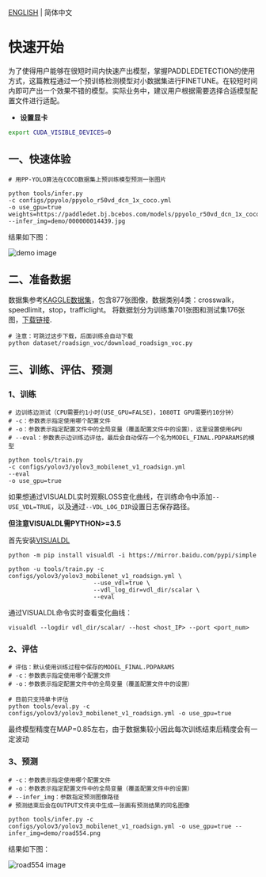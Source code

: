 [ENGLISH](QUICK_STARTED.md) | 简体中文

# 快速开始
为了使得用户能够在很短时间内快速产出模型，掌握PADDLEDETECTION的使用方式，这篇教程通过一个预训练检测模型对小数据集进行FINETUNE。在较短时间内即可产出一个效果不错的模型。实际业务中，建议用户根据需要选择合适模型配置文件进行适配。

- **设置显卡**
```bash
export CUDA_VISIBLE_DEVICES=0
```

## 一、快速体验
```
# 用PP-YOLO算法在COCO数据集上预训练模型预测一张图片

python tools/infer.py 
-c configs/ppyolo/ppyolo_r50vd_dcn_1x_coco.yml 
-o use_gpu=true weights=https://paddledet.bj.bcebos.com/models/ppyolo_r50vd_dcn_1x_coco.pdparams 
--infer_img=demo/000000014439.jpg
```

结果如下图：

![demo image](../images/000000014439.jpg)


## 二、准备数据
数据集参考[KAGGLE数据集](https://www.kaggle.com/andrewmvd/road-sign-detection)，包含877张图像，数据类别4类：crosswalk，speedlimit，stop，trafficlight。
将数据划分为训练集701张图和测试集176张图，[下载链接](https://paddlemodels.bj.bcebos.com/object_detection/roadsign_voc.tar).

```
# 注意：可跳过这步下载，后面训练会自动下载
python dataset/roadsign_voc/download_roadsign_voc.py
```


## 三、训练、评估、预测
### 1、训练
```
# 边训练边测试（CPU需要约1小时(USE_GPU=FALSE)，1080TI GPU需要约10分钟）
# -c：参数表示指定使用哪个配置文件
# -o：参数表示指定配置文件中的全局变量（覆盖配置文件中的设置），这里设置使用GPU
# --eval：参数表示边训练边评估，最后会自动保存一个名为MODEL_FINAL.PDPARAMS的模型

python tools/train.py 
-c configs/yolov3/yolov3_mobilenet_v1_roadsign.yml 
--eval 
-o use_gpu=true
```

如果想通过VISUALDL实时观察LOSS变化曲线，在训练命令中添加`--USE_VDL=TRUE`，以及通过`--VDL_LOG_DIR`设置日志保存路径。

**但注意VISUALDL需PYTHON>=3.5**

首先安装[VISUALDL](https://github.com/PaddlePaddle/VisualDL)
```
python -m pip install visualdl -i https://mirror.baidu.com/pypi/simple
```

```
python -u tools/train.py -c configs/yolov3/yolov3_mobilenet_v1_roadsign.yml \
                        --use_vdl=true \
                        --vdl_log_dir=vdl_dir/scalar \
                        --eval
```
通过VISUALDL命令实时查看变化曲线：
```
visualdl --logdir vdl_dir/scalar/ --host <host_IP> --port <port_num>
```


### 2、评估
```
# 评估：默认使用训练过程中保存的MODEL_FINAL.PDPARAMS
# -c：参数表示指定使用哪个配置文件
# -o：参数表示指定配置文件中的全局变量（覆盖配置文件中的设置）

# 目前只支持单卡评估
python tools/eval.py -c configs/yolov3/yolov3_mobilenet_v1_roadsign.yml -o use_gpu=true
```
最终模型精度在MAP=0.85左右，由于数据集较小因此每次训练结束后精度会有一定波动


### 3、预测
```
# -c：参数表示指定使用哪个配置文件
# -o：参数表示指定配置文件中的全局变量（覆盖配置文件中的设置）
# --infer_img：参数指定预测图像路径
# 预测结束后会在OUTPUT文件夹中生成一张画有预测结果的同名图像

python tools/infer.py -c configs/yolov3/yolov3_mobilenet_v1_roadsign.yml -o use_gpu=true --infer_img=demo/road554.png
```

结果如下图：

![road554 image](../images/road554.png)

